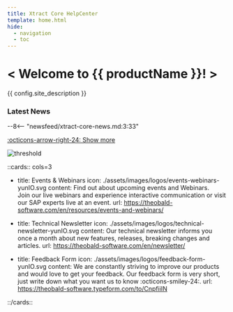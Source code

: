 ```yaml
---
title: Xtract Core HelpCenter
template: home.html
hide:
  - navigation
  - toc
---
```


<div class="full-width-background"></div>
<div class="banner-text">
	<h1> &lt; Welcome to {{ productName }}! &gt; </h1>
	<p>{{ config.site_description }}</p>
</div>


### Latest News

<div class="grid cards" markdown>

--8<-- "newsfeed/xtract-core-news.md:3:33"

</div>

[:octicons-arrow-right-24: Show more](news.md)

![threshold](assets/images/logos/DataStream_yunIO.png)

::cards:: cols=3

- title: Events & Webinars
  icon: ./assets/images/logos/events-webinars-yunIO.svg 
  content: Find out about upcoming events and Webinars. <br>Join our live webinars and experience interactive communication or visit our SAP experts live at an event. 
  url: https://theobald-software.com/en/resources/events-and-webinars/
  
- title: Technical Newsletter
  icon: ./assets/images/logos/technical-newsletter-yunIO.svg
  content: Our technical newsletter informs you once a month about new features, releases, breaking changes and articles.
  url: https://theobald-software.com/en/newsletter/

- title: Feedback Form
  icon: ./assets/images/logos/feedback-form-yunIO.svg
  content: We are constantly striving to improve our products and would love to get your feedback. Our feedback form is very short, just write down what you want us to know :octicons-smiley-24:.
  url: https://theobald-software.typeform.com/to/CnpfiiIN

::/cards::

<!--
![threshold](assets/images/logos/DataStream_yunIO.png)

### Additional Resources

::cards:: cols=3
  
- title: Product Information
  icon: ./assets/images/logos/product-information-yunIO.svg
  content: Visit our official yunIO website to take a look at the advantages yunIO offers, a list of FAQs and more.
  url: https://theobald-software.com/en/yunio/
  
- title: Success Stories
  icon: ./assets/images/logos/success-stories-yunIO.svg
  content: Get to know real customer scenarios with yunIO by reading one of our success stories.
  url: https://theobald-software.com/en/resources/success-stories?filter_one=default&filter_two=yunio

- title: Blog
  icon: ./assets/images/logos/blog-yunIO.svg
  content: Discover exciting articles and helpful tips about SAP data and cloud integration, SAP process automation and more.
  url: https://theobald-software.com/en/blog/
  
- title: Events & Webinars
  icon: ./assets/images/logos/events-webinars-yunIO.svg 
  content: Find out about upcoming events and Webinars. <br>Join our live webinars and experience interactive communication or visit our SAP experts live at an event. 
  url: https://theobald-software.com/en/resources/events-and-webinars/
  
- title: Technical Newsletter
  icon: ./assets/images/logos/technical-newsletter-yunIO.svg
  content: Our technical newsletter informs you once a month about new features, releases, breaking changes and articles.
  url: https://theobald-software.com/en/newsletter/

- title: Feedback Form
  icon: ./assets/images/logos/feedback-form-yunIO.svg
  content: We are constantly striving to improve our products and would love to get your feedback. Our feedback form is very short, just write down what you want us to know :octicons-smiley-24:.
  url: https://theobald-software.typeform.com/to/CnpfiiIN

::/cards::

-->